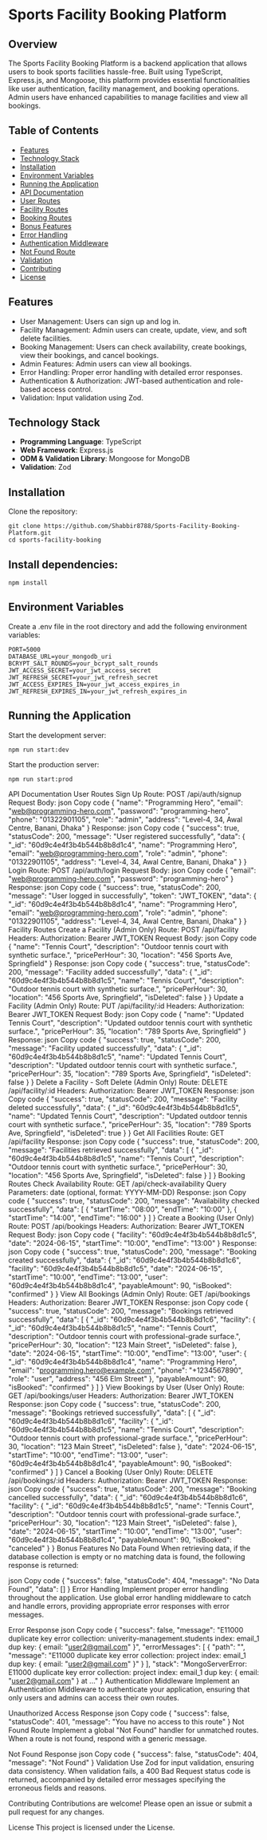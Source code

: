 ﻿# Sports Facility Booking Platform

## Overview
The Sports Facility Booking Platform is a backend application that allows users to book sports facilities hassle-free. Built using TypeScript, Express.js, and Mongoose, this platform provides essential functionalities like user authentication, facility management, and booking operations. Admin users have enhanced capabilities to manage facilities and view all bookings.

## Table of Contents
- [Features](#features)
- [Technology Stack](#technology-stack)
- [Installation](#installation)
- [Environment Variables](#environment-variables)
- [Running the Application](#running-the-application)
- [API Documentation](#api-documentation)
- [User Routes](#user-routes)
- [Facility Routes](#facility-routes)
- [Booking Routes](#booking-routes)
- [Bonus Features](#bonus-features)
- [Error Handling](#error-handling)
- [Authentication Middleware](#authentication-middleware)
- [Not Found Route](#not-found-route)
- [Validation](#validation)
- [Contributing](#contributing)
- [License](#license)

## Features
- User Management: Users can sign up and log in.
- Facility Management: Admin users can create, update, view, and soft delete facilities.
- Booking Management: Users can check availability, create bookings, view their bookings, and cancel bookings.
- Admin Features: Admin users can view all bookings.
- Error Handling: Proper error handling with detailed error responses.
- Authentication & Authorization: JWT-based authentication and role-based access control.
- Validation: Input validation using Zod.

## Technology Stack
- **Programming Language**: TypeScript
- **Web Framework**: Express.js
- **ODM & Validation Library**: Mongoose for MongoDB
- **Validation**: Zod

## Installation
Clone the repository:

```
git clone https://github.com/Shabbir8788/Sports-Facility-Booking-Platform.git
cd sports-facility-booking
```

## Install dependencies:
```
npm install
```

## Environment Variables
Create a .env file in the root directory and add the following environment variables:
```
PORT=5000
DATABASE_URL=your_mongodb_uri
BCRYPT_SALT_ROUNDS=your_bcrypt_salt_rounds
JWT_ACCESS_SECRET=your_jwt_access_secret
JWT_REFRESH_SECRET=your_jwt_refresh_secret
JWT_ACCESS_EXPIRES_IN=your_jwt_access_expires_in
JWT_REFRESH_EXPIRES_IN=your_jwt_refresh_expires_in
```

## Running the Application
Start the development server:
```
npm run start:dev
```
Start the production server:
```
npm run start:prod
```
API Documentation
User Routes
Sign Up
Route: POST /api/auth/signup
Request Body:
json
Copy code
{
  "name": "Programming Hero",
  "email": "web@programming-hero.com",
  "password": "programming-hero",
  "phone": "01322901105",
  "role": "admin",
  "address": "Level-4, 34, Awal Centre, Banani, Dhaka"
}
Response:
json
Copy code
{
  "success": true,
  "statusCode": 200,
  "message": "User registered successfully",
  "data": {
    "_id": "60d9c4e4f3b4b544b8b8d1c4",
    "name": "Programming Hero",
    "email": "web@programming-hero.com",
    "role": "admin",
    "phone": "01322901105",
    "address": "Level-4, 34, Awal Centre, Banani, Dhaka"
  }
}
Login
Route: POST /api/auth/login
Request Body:
json
Copy code
{
  "email": "web@programming-hero.com",
  "password": "programming-hero"
}
Response:
json
Copy code
{
  "success": true,
  "statusCode": 200,
  "message": "User logged in successfully",
  "token": "JWT_TOKEN",
  "data": {
    "_id": "60d9c4e4f3b4b544b8b8d1c4",
    "name": "Programming Hero",
    "email": "web@programming-hero.com",
    "role": "admin",
    "phone": "01322901105",
    "address": "Level-4, 34, Awal Centre, Banani, Dhaka"
  }
}
Facility Routes
Create a Facility (Admin Only)
Route: POST /api/facility
Headers: Authorization: Bearer JWT_TOKEN
Request Body:
json
Copy code
{
  "name": "Tennis Court",
  "description": "Outdoor tennis court with synthetic surface.",
  "pricePerHour": 30,
  "location": "456 Sports Ave, Springfield"
}
Response:
json
Copy code
{
  "success": true,
  "statusCode": 200,
  "message": "Facility added successfully",
  "data": {
    "_id": "60d9c4e4f3b4b544b8b8d1c5",
    "name": "Tennis Court",
    "description": "Outdoor tennis court with synthetic surface.",
    "pricePerHour": 30,
    "location": "456 Sports Ave, Springfield",
    "isDeleted": false
  }
}
Update a Facility (Admin Only)
Route: PUT /api/facility/:id
Headers: Authorization: Bearer JWT_TOKEN
Request Body:
json
Copy code
{
  "name": "Updated Tennis Court",
  "description": "Updated outdoor tennis court with synthetic surface.",
  "pricePerHour": 35,
  "location": "789 Sports Ave, Springfield"
}
Response:
json
Copy code
{
  "success": true,
  "statusCode": 200,
  "message": "Facility updated successfully",
  "data": {
    "_id": "60d9c4e4f3b4b544b8b8d1c5",
    "name": "Updated Tennis Court",
    "description": "Updated outdoor tennis court with synthetic surface.",
    "pricePerHour": 35,
    "location": "789 Sports Ave, Springfield",
    "isDeleted": false
  }
}
Delete a Facility - Soft Delete (Admin Only)
Route: DELETE /api/facility/:id
Headers: Authorization: Bearer JWT_TOKEN
Response:
json
Copy code
{
  "success": true,
  "statusCode": 200,
  "message": "Facility deleted successfully",
  "data": {
    "_id": "60d9c4e4f3b4b544b8b8d1c5",
    "name": "Updated Tennis Court",
    "description": "Updated outdoor tennis court with synthetic surface.",
    "pricePerHour": 35,
    "location": "789 Sports Ave, Springfield",
    "isDeleted": true
  }
}
Get All Facilities
Route: GET /api/facility
Response:
json
Copy code
{
  "success": true,
  "statusCode": 200,
  "message": "Facilities retrieved successfully",
  "data": [
    {
      "_id": "60d9c4e4f3b4b544b8b8d1c5",
      "name": "Tennis Court",
      "description": "Outdoor tennis court with synthetic surface.",
      "pricePerHour": 30,
      "location": "456 Sports Ave, Springfield",
      "isDeleted": false
    }
  ]
}
Booking Routes
Check Availability
Route: GET /api/check-availability
Query Parameters: date (optional, format: YYYY-MM-DD)
Response:
json
Copy code
{
  "success": true,
  "statusCode": 200,
  "message": "Availability checked successfully",
  "data": [
    {
      "startTime": "08:00",
      "endTime": "10:00"
    },
    {
      "startTime": "14:00",
      "endTime": "16:00"
    }
  ]
}
Create a Booking (User Only)
Route: POST /api/bookings
Headers: Authorization: Bearer JWT_TOKEN
Request Body:
json
Copy code
{
  "facility": "60d9c4e4f3b4b544b8b8d1c5",
  "date": "2024-06-15",
  "startTime": "10:00",
  "endTime": "13:00"
}
Response:
json
Copy code
{
  "success": true,
  "statusCode": 200,
  "message": "Booking created successfully",
  "data": {
    "_id": "60d9c4e4f3b4b544b8b8d1c6",
    "facility": "60d9c4e4f3b4b544b8b8d1c5",
    "date": "2024-06-15",
    "startTime": "10:00",
    "endTime": "13:00",
    "user": "60d9c4e4f3b4b544b8b8d1c4",
    "payableAmount": 90,
    "isBooked": "confirmed"
  }
}
View All Bookings (Admin Only)
Route: GET /api/bookings
Headers: Authorization: Bearer JWT_TOKEN
Response:
json
Copy code
{
  "success": true,
  "statusCode": 200,
  "message": "Bookings retrieved successfully",
  "data": [
    {
      "_id": "60d9c4e4f3b4b544b8b8d1c6",
      "facility": {
        "_id": "60d9c4e4f3b4b544b8b8d1c5",
        "name": "Tennis Court",
        "description": "Outdoor tennis court with professional-grade surface.",
        "pricePerHour": 30,
        "location": "123 Main Street",
        "isDeleted": false
      },
      "date": "2024-06-15",
      "startTime": "10:00",
      "endTime": "13:00",
      "user": {
        "_id": "60d9c4e4f3b4b544b8b8d1c4",
        "name": "Programming Hero",
        "email": "programming.hero@example.com",
        "phone": "+1234567890",
        "role": "user",
        "address": "456 Elm Street"
      },
      "payableAmount": 90,
      "isBooked": "confirmed"
    }
  ]
}
View Bookings by User (User Only)
Route: GET /api/bookings/user
Headers: Authorization: Bearer JWT_TOKEN
Response:
json
Copy code
{
  "success": true,
  "statusCode": 200,
  "message": "Bookings retrieved successfully",
  "data": [
    {
      "_id": "60d9c4e4f3b4b544b8b8d1c6",
      "facility": {
        "_id": "60d9c4e4f3b4b544b8b8d1c5",
        "name": "Tennis Court",
        "description": "Outdoor tennis court with professional-grade surface.",
        "pricePerHour": 30,
        "location": "123 Main Street",
        "isDeleted": false
      },
      "date": "2024-06-15",
      "startTime": "10:00",
      "endTime": "13:00",
      "user": "60d9c4e4f3b4b544b8b8d1c4",
      "payableAmount": 90,
      "isBooked": "confirmed"
    }
  ]
}
Cancel a Booking (User Only)
Route: DELETE /api/bookings/:id
Headers: Authorization: Bearer JWT_TOKEN
Response:
json
Copy code
{
  "success": true,
  "statusCode": 200,
  "message": "Booking cancelled successfully",
  "data": {
    "_id": "60d9c4e4f3b4b544b8b8d1c6",
    "facility": {
      "_id": "60d9c4e4f3b4b544b8b8d1c5",
      "name": "Tennis Court",
      "description": "Outdoor tennis court with professional-grade surface.",
      "pricePerHour": 30,
      "location": "123 Main Street",
      "isDeleted": false
    },
    "date": "2024-06-15",
    "startTime": "10:00",
    "endTime": "13:00",
    "user": "60d9c4e4f3b4b544b8b8d1c4",
    "payableAmount": 90,
    "isBooked": "canceled"
  }
}
Bonus Features
No Data Found
When retrieving data, if the database collection is empty or no matching data is found, the following response is returned:

json
Copy code
{
  "success": false,
  "statusCode": 404,
  "message": "No Data Found",
  "data": []
}
Error Handling
Implement proper error handling throughout the application. Use global error handling middleware to catch and handle errors, providing appropriate error responses with error messages.

Error Response
json
Copy code
{
  "success": false,
  "message": "E11000 duplicate key error collection: univerity-management.students index: email_1 dup key: { email: \"user2@gmail.com\" }",
  "errorMessages": [
    {
      "path": "",
      "message": "E11000 duplicate key error collection: project index: email_1 dup key: { email: \"user2@gmail.com\" }"
    }
  ],
  "stack": "MongoServerError: E11000 duplicate key error collection: project index: email_1 dup key: { email: \"user2@gmail.com\" } at ..."
}
Authentication Middleware
Implement an Authentication Middleware to authenticate your application, ensuring that only users and admins can access their own routes.

Unauthorized Access Response
json
Copy code
{
  "success": false,
  "statusCode": 401,
  "message": "You have no access to this route"
}
Not Found Route
Implement a global "Not Found" handler for unmatched routes. When a route is not found, respond with a generic message.

Not Found Response
json
Copy code
{
  "success": false,
  "statusCode": 404,
  "message": "Not Found"
}
Validation
Use Zod for input validation, ensuring data consistency. When validation fails, a 400 Bad Request status code is returned, accompanied by detailed error messages specifying the erroneous fields and reasons.

Contributing
Contributions are welcome! Please open an issue or submit a pull request for any changes.

License
This project is licensed under the License.







